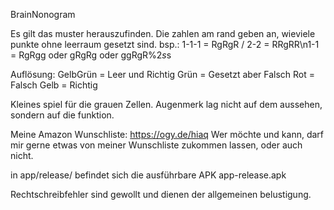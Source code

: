 BrainNonogram

Es gilt das muster herauszufinden.
Die zahlen am rand geben an, wieviele punkte ohne leerraum gesetzt sind.
bsp.: 1-1-1 = RgRgR / 2-2 = RRgRR\n1-1 = RgRgg oder gRgRg oder ggRgR%2$s%1$s

Auflösung:
  GelbGrün = Leer und Richtig
  Grün = Gesetzt aber Falsch
  Rot = Falsch
  Gelb = Richtig

Kleines spiel für die grauen Zellen. Augenmerk lag nicht auf dem aussehen, sondern auf die funktion.

Meine Amazon Wunschliste: https://ogy.de/hiaq
Wer möchte und kann, darf mir gerne etwas von meiner Wunschliste zukommen lassen, oder auch nicht.

in app/release/ befindet sich die ausführbare APK app-release.apk

Rechtschreibfehler sind gewollt und dienen der allgemeinen belustigung.
